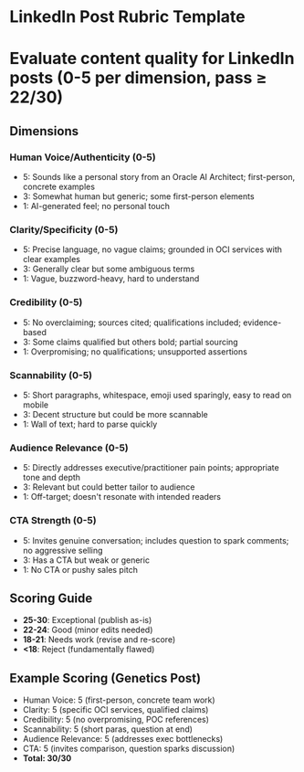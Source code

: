 # LinkedIn Post Rubric Template
# Evaluate content quality for LinkedIn posts (0-5 per dimension, pass ≥ 22/30)

## Dimensions

### Human Voice/Authenticity (0-5)
- 5: Sounds like a personal story from an Oracle AI Architect; first-person, concrete examples
- 3: Somewhat human but generic; some first-person elements
- 1: AI-generated feel; no personal touch

### Clarity/Specificity (0-5)
- 5: Precise language, no vague claims; grounded in OCI services with clear examples
- 3: Generally clear but some ambiguous terms
- 1: Vague, buzzword-heavy, hard to understand

### Credibility (0-5)
- 5: No overclaiming; sources cited; qualifications included; evidence-based
- 3: Some claims qualified but others bold; partial sourcing
- 1: Overpromising; no qualifications; unsupported assertions

### Scannability (0-5)
- 5: Short paragraphs, whitespace, emoji used sparingly, easy to read on mobile
- 3: Decent structure but could be more scannable
- 1: Wall of text; hard to parse quickly

### Audience Relevance (0-5)
- 5: Directly addresses executive/practitioner pain points; appropriate tone and depth
- 3: Relevant but could better tailor to audience
- 1: Off-target; doesn't resonate with intended readers

### CTA Strength (0-5)
- 5: Invites genuine conversation; includes question to spark comments; no aggressive selling
- 3: Has a CTA but weak or generic
- 1: No CTA or pushy sales pitch

## Scoring Guide
- **25-30**: Exceptional (publish as-is)
- **22-24**: Good (minor edits needed)
- **18-21**: Needs work (revise and re-score)
- **<18**: Reject (fundamentally flawed)

## Example Scoring (Genetics Post)
- Human Voice: 5 (first-person, concrete team work)
- Clarity: 5 (specific OCI services, qualified claims)
- Credibility: 5 (no overpromising, POC references)
- Scannability: 5 (short paras, question at end)
- Audience Relevance: 5 (addresses exec bottlenecks)
- CTA: 5 (invites comparison, question sparks discussion)
- **Total: 30/30**
